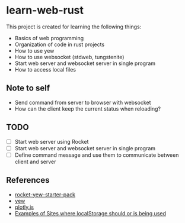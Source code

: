 # learn-web-rust
This project is created for learning the following things:
- Basics of web programming
- Organization of code in rust projects
- How to use yew
- How to use websocket (stdweb, tungstenite)
- Start web server and websocket server in single program
- How to access local files

## Note to self
- Send command from server to browser with websocket
- How can the client keep the current status when reloading?

## TODO
- [ ] Start web server using Rocket
- [ ] Start web server and websocket server in single program
- [ ] Define command message and use them to communicate between client and server

## References
- [rocket-yew-starter-pack](https://github.com/anxiousmodernman/rocket-yew-starter-pack)
- [yew](https://github.com/DenisKolodin/yew)
- [plotly.js](https://plot.ly/javascript/)
- [Examples of Sites where localStorage should or is being used](https://css-tricks.com/localstorage-examples/)